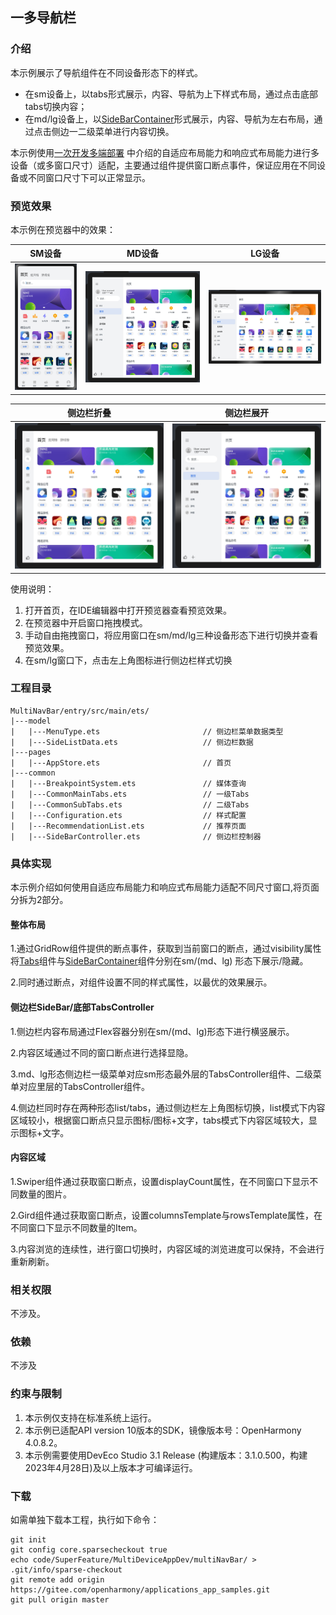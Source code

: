 ## 一多导航栏

### 介绍

本示例展示了导航组件在不同设备形态下的样式。

* 在sm设备上，以tabs形式展示，内容、导航为上下样式布局，通过点击底部tabs切换内容；
* 在md/lg设备上，以[SideBarContainer](https://gitee.com/openharmony/docs/blob/master/zh-cn/application-dev/reference/arkui-ts/ts-container-sidebarcontainer.md)形式展示，内容、导航为左右布局，通过点击侧边一二级菜单进行内容切换。

本示例使用[一次开发多端部署](https://gitee.com/openharmony/docs/tree/master/zh-cn/application-dev/key-features/multi-device-app-dev)
中介绍的自适应布局能力和响应式布局能力进行多设备（或多窗口尺寸）适配，主要通过组件提供窗口断点事件，保证应用在不同设备或不同窗口尺寸下可以正常显示。

### 预览效果

本示例在预览器中的效果：

| SM设备                                | MD设备                                | LG设备                                |
|-------------------------------------|-------------------------------------|-------------------------------------|
| ![](screenshots/Devices/image1.png) | ![](screenshots/Devices/image2.png) | ![](screenshots/Devices/image4.png) |

| 侧边栏折叠                               | 侧边栏展开                               |
|-------------------------------------|-------------------------------------|
| ![](screenshots/Devices/image3.png) | ![](screenshots/Devices/image2.png) |

使用说明：

1. 打开首页，在IDE编辑器中打开预览器查看预览效果。
2. 在预览器中开启窗口拖拽模式。
3. 手动自由拖拽窗口，将应用窗口在sm/md/lg三种设备形态下进行切换并查看预览效果。
4. 在sm/lg窗口下，点击左上角图标进行侧边栏样式切换

### 工程目录

```
MultiNavBar/entry/src/main/ets/
|---model
|   |---MenuType.ets                       // 侧边栏菜单数据类型
|   |---SideListData.ets                   // 侧边栏数据
|---pages                                  
|   |---AppStore.ets                       // 首页
|---common                                    
|   |---BreakpointSystem.ets               // 媒体查询
|   |---CommonMainTabs.ets                 // 一级Tabs
|   |---CommonSubTabs.ets                  // 二级Tabs
|   |---Configuration.ets                  // 样式配置
|   |---RecommendationList.ets             // 推荐页面
|   |---SideBarController.ets              // 侧边栏控制器                                  
```

### 具体实现

本示例介绍如何使用自适应布局能力和响应式布局能力适配不同尺寸窗口,将页面分拆为2部分。

#### 整体布局

1.通过GridRow组件提供的断点事件，获取到当前窗口的断点，通过visibility属性将[Tabs](https://gitee.com/openharmony/docs/blob/master/zh-cn/application-dev/reference/arkui-ts/ts-container-tabs.md)组件与[SideBarContainer](https://gitee.com/openharmony/docs/blob/master/zh-cn/application-dev/reference/arkui-ts/ts-container-sidebarcontainer.md)组件分别在sm/(md、lg)
形态下展示/隐藏。

2.同时通过断点，对组件设置不同的样式属性，以最优的效果展示。

#### 侧边栏SideBar/底部TabsController

1.侧边栏内容布局通过Flex容器分别在sm/(md、lg)形态下进行横竖展示。

2.内容区域通过不同的窗口断点进行选择显隐。

3.md、lg形态侧边栏一级菜单对应sm形态最外层的TabsController组件、二级菜单对应里层的TabsController组件。

4.侧边栏同时存在两种形态list/tabs，通过侧边栏左上角图标切换，list模式下内容区域较小，根据窗口断点只显示图标/图标+文字，tabs模式下内容区域较大，显示图标+文字。

#### 内容区域

1.Swiper组件通过获取窗口断点，设置displayCount属性，在不同窗口下显示不同数量的图片。

2.Gird组件通过获取窗口断点，设置columnsTemplate与rowsTemplate属性，在不同窗口下显示不同数量的Item。

3.内容浏览的连续性，进行窗口切换时，内容区域的浏览进度可以保持，不会进行重新刷新。

### 相关权限

不涉及。

### 依赖

不涉及

### 约束与限制

1. 本示例仅支持在标准系统上运行。
2. 本示例已适配API version 10版本的SDK，镜像版本号：OpenHarmony 4.0.8.2。
3. 本示例需要使用DevEco Studio 3.1 Release (构建版本：3.1.0.500，构建 2023年4月28日)及以上版本才可编译运行。

### 下载

如需单独下载本工程，执行如下命令：

```
git init
git config core.sparsecheckout true
echo code/SuperFeature/MultiDeviceAppDev/multiNavBar/ > .git/info/sparse-checkout
git remote add origin https://gitee.com/openharmony/applications_app_samples.git
git pull origin master
```